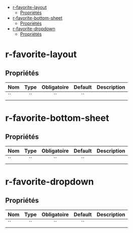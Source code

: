 - [r-favorite-layout](#r-favorite-layout)
  - [Propriétés](#propriétés)
- [r-favorite-bottom-sheet](#r-favorite-bottom-sheet)
  - [Propriétés](#propriétés-1)
- [r-favorite-dropdown](#r-favorite-dropdown)
  - [Propriétés](#propriétés-2)

# r-favorite-layout

## Propriétés

| Nom | Type  | Obligatoire | Default | Description |
| --- | :---: | :---------: | :-----: | ----------- |
| ``  |  ``   |     ``      |   ``    |             |

# r-favorite-bottom-sheet

## Propriétés

| Nom | Type  | Obligatoire | Default | Description |
| --- | :---: | :---------: | :-----: | ----------- |
| ``  |  ``   |     ``      |   ``    |             |

# r-favorite-dropdown

## Propriétés

| Nom | Type  | Obligatoire | Default | Description |
| --- | :---: | :---------: | :-----: | ----------- |
| ``  |  ``   |     ``      |   ``    |             |
